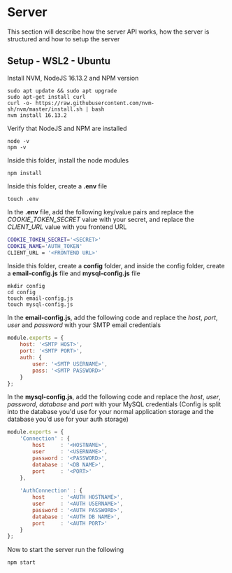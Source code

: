# Server

This section will describe how the server API works, how the server is structured and how to setup the server

## Setup - WSL2 - Ubuntu

Install NVM, NodeJS 16.13.2 and NPM version
```shell
sudo apt update && sudo apt upgrade
sudo apt-get install curl
curl -o- https://raw.githubusercontent.com/nvm-sh/nvm/master/install.sh | bash
nvm install 16.13.2
```

Verify that NodeJS and NPM are installed
```shell
node -v
npm -v
```

Inside this folder, install the node modules
```shell
npm install
```

Inside this folder, create a **.env** file
```shell
touch .env
```

In the **.env** file, add the following key/value pairs and replace the *COOKIE_TOKEN_SECRET* value with your secret, and replace the *CLIENT_URL* value with you frontend URL
```sh
COOKIE_TOKEN_SECRET='<SECRET>'
COOKIE_NAME='AUTH_TOKEN'
CLIENT_URL = '<FRONTEND URL>'
```

Inside this folder, create a **config** folder, and inside the config folder, create a **email-config.js** file and **mysql-config.js** file
```shell
mkdir config
cd config
touch email-config.js
touch mysql-config.js
```

In the **email-config.js**, add the following code and replace the *host*, *port*, *user* and *password* with your SMTP email credentials
```javascript
module.exports = {
    host: '<SMTP HOST>',
    port: '<SMTP PORT>',
    auth: {
        user: '<SMTP USERNAME>',
        pass: '<SMTP PASSWORD>'
    }
};
```

In the **mysql-config.js**, add the following code and replace the *host*, *user*, *password*, *database* and *port* with your MySQL credentials (Config is split into the database you'd use for your normal application storage and the database you'd use for your auth storage)
```javascript
module.exports = {
    'Connection' : {
        host     : '<HOSTNAME>',
        user     : '<USERNAME>',
        password : '<PASSWORD>',
        database : '<DB NAME>',
        port     : '<PORT>'
    },
    
    'AuthConnection' : {
        host     : '<AUTH HOSTNAME>',
        user     : '<AUTH USERNAME>',
        password : '<AUTH PASSWORD>',
        database : '<AUTH DB NAME>',
        port     : '<AUTH PORT>'
    }
};
```

Now to start the server run the following
```shell
npm start
```
